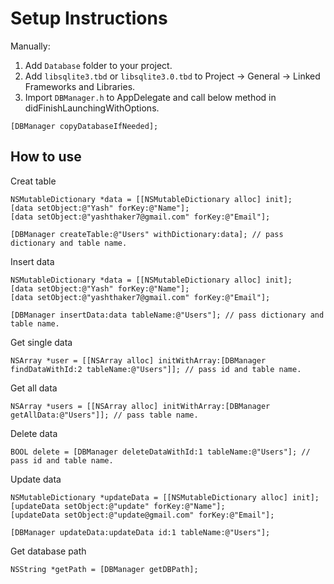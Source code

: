 # Setup Instructions
Manually:
1. Add `Database` folder to your project.
2. Add `libsqlite3.tbd` or `libsqlite3.0.tbd` to Project -> General -> Linked Frameworks and Libraries.
3. Import `DBManager.h` to AppDelegate and call below method in didFinishLaunchingWithOptions.
```objc 
[DBManager copyDatabaseIfNeeded]; 
```

How to use 
---------
Creat table 
```objc
NSMutableDictionary *data = [[NSMutableDictionary alloc] init];
[data setObject:@"Yash" forKey:@"Name"];
[data setObject:@"yashthaker7@gmail.com" forKey:@"Email"];

[DBManager createTable:@"Users" withDictionary:data]; // pass dictionary and table name.
```

Insert data
```objc
NSMutableDictionary *data = [[NSMutableDictionary alloc] init];
[data setObject:@"Yash" forKey:@"Name"];
[data setObject:@"yashthaker7@gmail.com" forKey:@"Email"];

[DBManager insertData:data tableName:@"Users"]; // pass dictionary and table name.
```

Get single data 
```objc
NSArray *user = [[NSArray alloc] initWithArray:[DBManager findDataWithId:2 tableName:@"Users"]]; // pass id and table name.
```

Get all data
```objc
NSArray *users = [[NSArray alloc] initWithArray:[DBManager getAllData:@"Users"]]; // pass table name.
```

Delete data
```objc
BOOL delete = [DBManager deleteDataWithId:1 tableName:@"Users"]; // pass id and table name.
```

Update data
```objc
NSMutableDictionary *updateData = [[NSMutableDictionary alloc] init];
[updateData setObject:@"update" forKey:@"Name"];
[updateData setObject:@"update@gmail.com" forKey:@"Email"];

[DBManager updateData:updateData id:1 tableName:@"Users"];
```

Get database path
```objc
NSString *getPath = [DBManager getDBPath];
```



